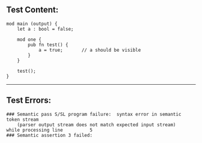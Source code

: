 
Test Content: 
-------------------------
```
mod main (output) {
    let a : bool = false;

    mod one {
        pub fn test() {
            a = true;       // a should be visible
        }
    }

    test();
}
```
------------------------

Test Errors:
-------------------------
```
### Semantic pass S/SL program failure:  syntax error in semantic token stream
    (parser output stream does not match expected input stream)
while processing line          5
### Semantic assertion 3 failed: 
```
